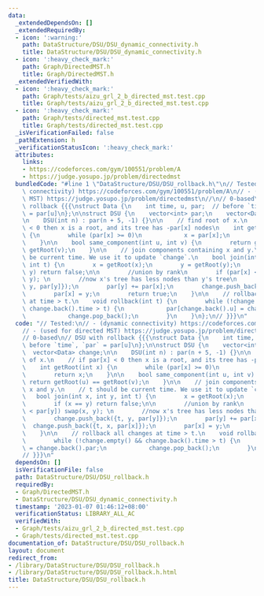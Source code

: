 ```yaml
---
data:
  _extendedDependsOn: []
  _extendedRequiredBy:
  - icon: ':warning:'
    path: DataStructure/DSU/DSU_dynamic_connectivity.h
    title: DataStructure/DSU/DSU_dynamic_connectivity.h
  - icon: ':heavy_check_mark:'
    path: Graph/DirectedMST.h
    title: Graph/DirectedMST.h
  _extendedVerifiedWith:
  - icon: ':heavy_check_mark:'
    path: Graph/tests/aizu_grl_2_b_directed_mst.test.cpp
    title: Graph/tests/aizu_grl_2_b_directed_mst.test.cpp
  - icon: ':heavy_check_mark:'
    path: Graph/tests/directed_mst.test.cpp
    title: Graph/tests/directed_mst.test.cpp
  _isVerificationFailed: false
  _pathExtension: h
  _verificationStatusIcon: ':heavy_check_mark:'
  attributes:
    links:
    - https://codeforces.com/gym/100551/problem/A
    - https://judge.yosupo.jp/problem/directedmst
  bundledCode: "#line 1 \"DataStructure/DSU/DSU_rollback.h\"\n// Tested:\n// - (dynamic\
    \ connectivity) https://codeforces.com/gym/100551/problem/A\n// - (used for directed\
    \ MST) https://judge.yosupo.jp/problem/directedmst\n//\n// 0-based\n// DSU with\
    \ rollback {{{\nstruct Data {\n    int time, u, par;  // before `time`, `par`\
    \ = par[u]\n};\n\nstruct DSU {\n    vector<int> par;\n    vector<Data> change;\n\
    \n    DSU(int n) : par(n + 5, -1) {}\n\n    // find root of x.\n    // if par[x]\
    \ < 0 then x is a root, and its tree has -par[x] nodes\n    int getRoot(int x)\
    \ {\n        while (par[x] >= 0)\n            x = par[x];\n        return x;\n\
    \    }\n\n    bool same_component(int u, int v) {\n        return getRoot(u) ==\
    \ getRoot(v);\n    }\n\n    // join components containing x and y.\n    // t should\
    \ be current time. We use it to update `change`.\n    bool join(int x, int y,\
    \ int t) {\n        x = getRoot(x);\n        y = getRoot(y);\n        if (x ==\
    \ y) return false;\n\n        //union by rank\n        if (par[x] < par[y]) swap(x,\
    \ y); \n        //now x's tree has less nodes than y's tree\n        change.push_back({t,\
    \ y, par[y]});\n        par[y] += par[x];\n        change.push_back({t, x, par[x]});\n\
    \        par[x] = y;\n        return true;\n    }\n\n    // rollback all changes\
    \ at time > t.\n    void rollback(int t) {\n        while (!change.empty() &&\
    \ change.back().time > t) {\n            par[change.back().u] = change.back().par;\n\
    \            change.pop_back();\n        }\n    }\n};\n// }}}\n"
  code: "// Tested:\n// - (dynamic connectivity) https://codeforces.com/gym/100551/problem/A\n\
    // - (used for directed MST) https://judge.yosupo.jp/problem/directedmst\n//\n\
    // 0-based\n// DSU with rollback {{{\nstruct Data {\n    int time, u, par;  //\
    \ before `time`, `par` = par[u]\n};\n\nstruct DSU {\n    vector<int> par;\n  \
    \  vector<Data> change;\n\n    DSU(int n) : par(n + 5, -1) {}\n\n    // find root\
    \ of x.\n    // if par[x] < 0 then x is a root, and its tree has -par[x] nodes\n\
    \    int getRoot(int x) {\n        while (par[x] >= 0)\n            x = par[x];\n\
    \        return x;\n    }\n\n    bool same_component(int u, int v) {\n       \
    \ return getRoot(u) == getRoot(v);\n    }\n\n    // join components containing\
    \ x and y.\n    // t should be current time. We use it to update `change`.\n \
    \   bool join(int x, int y, int t) {\n        x = getRoot(x);\n        y = getRoot(y);\n\
    \        if (x == y) return false;\n\n        //union by rank\n        if (par[x]\
    \ < par[y]) swap(x, y); \n        //now x's tree has less nodes than y's tree\n\
    \        change.push_back({t, y, par[y]});\n        par[y] += par[x];\n      \
    \  change.push_back({t, x, par[x]});\n        par[x] = y;\n        return true;\n\
    \    }\n\n    // rollback all changes at time > t.\n    void rollback(int t) {\n\
    \        while (!change.empty() && change.back().time > t) {\n            par[change.back().u]\
    \ = change.back().par;\n            change.pop_back();\n        }\n    }\n};\n\
    // }}}\n"
  dependsOn: []
  isVerificationFile: false
  path: DataStructure/DSU/DSU_rollback.h
  requiredBy:
  - Graph/DirectedMST.h
  - DataStructure/DSU/DSU_dynamic_connectivity.h
  timestamp: '2023-01-07 01:46:12+08:00'
  verificationStatus: LIBRARY_ALL_AC
  verifiedWith:
  - Graph/tests/aizu_grl_2_b_directed_mst.test.cpp
  - Graph/tests/directed_mst.test.cpp
documentation_of: DataStructure/DSU/DSU_rollback.h
layout: document
redirect_from:
- /library/DataStructure/DSU/DSU_rollback.h
- /library/DataStructure/DSU/DSU_rollback.h.html
title: DataStructure/DSU/DSU_rollback.h
---
```

